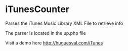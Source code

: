 iTunesCounter
=============

Parses the iTunes Music Library XML File to retrieve info

The parser is located in the up.php file

Visit a demo here http://huguesval.com/iTunes
